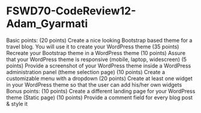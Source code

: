 # FSWD70-CodeReview12-Adam_Gyarmati
Basic points:  (20 points) Create a nice looking Bootstrap based theme for a travel blog. You will use it to create your WordPress theme  (35 points) Recreate your Bootstrap theme in a WordPress theme  (10 points) Assure that your WordPress theme is responsive (mobile, laptop, widescreen)  (5 points)  Provide a screenshot of your WordPress theme inside a WordPress administration panel (theme selection page)  (10 points) Create a customizable menu with a dropdown  (20 points) Create at least one widget in your WordPress theme so that the user can add his/her own widgets   Bonus points:  (10 points) Create a different landing page for your WordPress theme (Static page)  (10 points) Provide a comment field for every blog post &amp; style it
